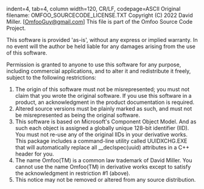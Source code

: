 indent=4, tab=4, column width=120, CR/LF, codepage=ASCII
 Original filename: OMFOO_SOURCECODE_LICENSE.TXT
 Copyright (C) 2022 David Miller. [OmfooGuy@gmail.com]
 This file is part of the Omfoo Source Code Project.

 This software is provided 'as-is', without any express or implied
 warranty. In no event will the author be held liable for any damages
 arising from the use of this software.

 Permission is granted to anyone to use this software for any purpose,
 including commercial applications, and to alter it and redistribute it
 freely, subject to the following restrictions:

 1. The origin of this software must not be misrepresented; you must not
    claim that you wrote the original software. If you use this software in
    a product, an acknowledgment in the product documentation is required.
 2. Altered source versions must be plainly marked as such, and must not
    be misrepresented as being the original software.
 3. This software is based on Microsoft's Component Object Model. And as
    such each object is assigned a globally unique 128-bit identifier (IID).
    You must not re-use any of the original IIDs in your derivative works.
    This package includes a command-line utility called UUIDXCHG.EXE that
    will automatically replace all __declspec(uuid) attributes in a C++
    header for you.
 4. The name Omfoo(TM) is a common law trademark of David Miller. You cannot
    use the name Omfoo(TM) in derivative works except to satisfy the
    acknowledgment in restriction #1 (above).
 5. This notice may not be removed or altered from any source distribution.
